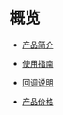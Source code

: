 # 概览


* [产品简介](/umedia/intro)

* [使用指南](/umedia/guide)

* [回调说明](/umedia/callback)

* [产品价格](/umedia/charge)
 
